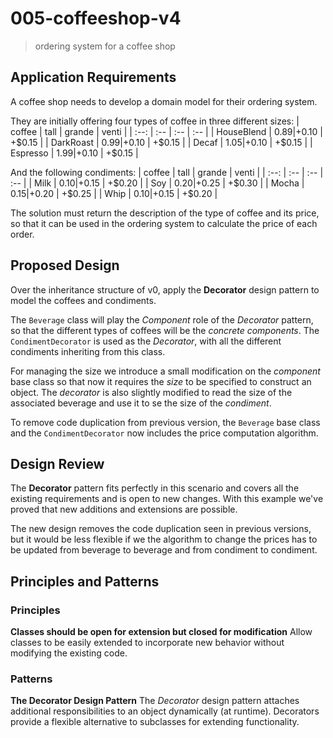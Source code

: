 # 005-coffeeshop-v4
> ordering system for a coffee shop 

## Application Requirements
A coffee shop needs to develop a domain model for their ordering system.

They are initially offering four types of coffee in three different sizes:
| coffee     | tall  | grande | venti  |
| :--:       | :--   | :--    | :--    |
| HouseBlend | $0.89 | +$0.10 | +$0.15 |
| DarkRoast  | $0.99 | +$0.10 | +$0.15 |
| Decaf      | $1.05 | +$0.10 | +$0.15 |
| Espresso   | $1.99 | +$0.10 | +$0.15 |   

And the following condiments:
| coffee | tall  | grande | venti  |
| :--:   | :--   | :--    | :--    |
| Milk   | $0.10 | +$0.15 | +$0.20 |
| Soy    | $0.20 | +$0.25 | +$0.30 |
| Mocha  | $0.15 | +$0.20 | +$0.25 |
| Whip   | $0.10 | +$0.15 | +$0.20 |


The solution must return the description of the type of coffee and its price, so that it can be used in the ordering system to calculate the price of each order.

## Proposed Design
Over the inheritance structure of v0, apply the **Decorator** design pattern to model the coffees and condiments.

The `Beverage` class will play the *Component* role of the *Decorator* pattern, so that the different types of coffees will be the *concrete components*. The `CondimentDecorator` is used as the *Decorator*, with all the different condiments inheriting from this class.

For managing the size we introduce a small modification on the *component* base class so that now it requires the *size* to be specified to construct an object. The *decorator* is also slightly modified to read the size of the associated beverage and use it to se the size of the *condiment*.

To remove code duplication from previous version, the `Beverage` base class and the `CondimentDecorator` now includes the price computation algorithm. 

## Design Review
The **Decorator** pattern fits perfectly in this scenario and covers all the existing requirements and is open to new changes. With this example we've proved that new additions and extensions are possible.

The new design removes the code duplication seen in previous versions, but it would be less flexible if we the algorithm to change the prices has to be updated from beverage to beverage and from condiment to condiment.

## Principles and Patterns

### Principles

**Classes should be open for extension but closed for modification**
Allow classes to be easily extended to incorporate new behavior without modifying the existing code.

### Patterns
**The Decorator Design Pattern**
The *Decorator* design pattern attaches additional responsibilities to an object dynamically (at runtime). 
Decorators provide a flexible alternative to subclasses for extending functionality.